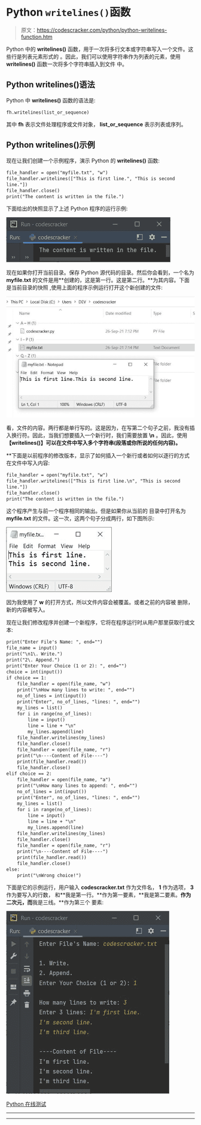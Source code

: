 # Python `writelines()`函数

> 原文：<https://codescracker.com/python/python-writelines-function.htm>

Python 中的 **writelines()** 函数，用于一次将多行文本或字符串写入一个文件。这些行是列表元素形式的 。因此，我们可以使用字符串作为列表的元素，使用 **writelines()** 函数一次将多个字符串插入到文件 中。

## Python writelines()语法

Python 中 **writelines()** 函数的语法是:

```
fh.writelines(list_or_sequence)
```

其中 **fh** 表示文件处理程序或文件对象， **list_or_sequence** 表示列表或序列。

## Python writelines()示例

现在让我们创建一个示例程序，演示 Python 的 **writelines()** 函数:

```
file_handler = open("myfile.txt", "w")
file_handler.writelines(["This is first line.", "This is second line."])
file_handler.close()
print("The content is written in the file.")
```

下面给出的快照显示了上述 Python 程序的运行示例:

![python writelines method](img/b490506796547398d40adad1db827527.png)

现在如果你打开当前目录。保存 Python 源代码的目录。然后你会看到，一个名为 **myfile.txt** 的文件是用**创建的，这是第一行。这是第二行。**为其内容。下面是当前目录的快照 ,使用上面的程序示例运行打开这个新创建的文件:

![writelines python method](img/b39292786adbec6ea2bebfa855c24938.png)

看，文件的内容。两行都是单行写的。这是因为，在写第二个句子之前，我没有插入换行符。因此，当我们想要插入一个新行时，我们需要放置 **\n** 。因此，使用 **【writelines()】可以在文件中写入多个字符串(段落或你所说的任何内容)。**

 **下面是以前程序的修改版本，显示了如何插入一个新行或者如何以逐行的方式在文件中写入内容:

```
file_handler = open("myfile.txt", "w")
file_handler.writelines(["This is first line.\n", "This is second line."])
file_handler.close()
print("The content is written in the file.")
```

这个程序产生与前一个程序相同的输出。但是如果你从当前的 目录中打开名为 **myfile.txt** 的文件。这一次，这两个句子分成两行，如下图所示:

![python writelines example](img/87bee453920a0869a445ccce7c15fbd9.png)

因为我使用了 **w** 的打开方式，所以文件内容会被覆盖。或者之前的内容被 删除，新的内容被写入。

现在让我们修改程序并创建一个新程序，它将在程序运行时从用户那里获取行或文本:

```
print("Enter File's Name: ", end="")
file_name = input()
print("\n1\. Write.")
print("2\. Append.")
print("Enter Your Choice (1 or 2): ", end="")
choice = int(input())
if choice == 1:
    file_handler = open(file_name, "w")
    print("\nHow many lines to write: ", end="")
    no_of_lines = int(input())
    print("Enter", no_of_lines, "lines: ", end="")
    my_lines = list()
    for i in range(no_of_lines):
        line = input()
        line = line + "\n"
        my_lines.append(line)
    file_handler.writelines(my_lines)
    file_handler.close()
    file_handler = open(file_name, "r")
    print("\n----Content of File----")
    print(file_handler.read())
    file_handler.close()
elif choice == 2:
    file_handler = open(file_name, "a")
    print("\nHow many lines to append: ", end="")
    no_of_lines = int(input())
    print("Enter", no_of_lines, "lines: ", end="")
    my_lines = list()
    for i in range(no_of_lines):
        line = input()
        line = line + "\n"
        my_lines.append(line)
    file_handler.writelines(my_lines)
    file_handler.close()
    file_handler = open(file_name, "r")
    print("\n----Content of File----")
    print(file_handler.read())
    file_handler.close()
else:
    print("\nWrong choice!")
```

下面是它的示例运行，用户输入 **codescracker.txt** 作为文件名， **1** 作为选项， **3** 作为要写入的行数， 和**我是第一行。**作为第一要素，**我是第二要素。**作为二次元，而**我是三线。**作为第三个 要素:

![python writelines program](img/81f06aea1f0ba7545f33a71c257a8c3a.png)

[Python 在线测试](/exam/showtest.php?subid=10)

* * *

* * ***